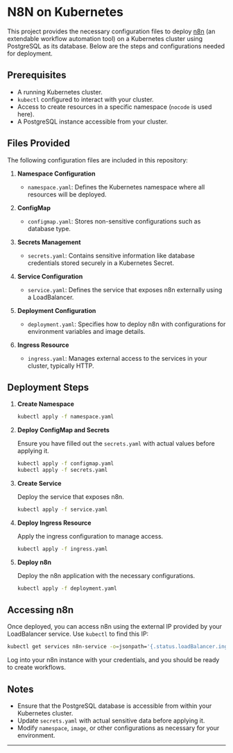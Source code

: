# N8N on Kubernetes

This project provides the necessary configuration files to deploy [n8n](https://www.n8n.io/) (an extendable workflow automation tool) on a Kubernetes cluster using PostgreSQL as its database. Below are the steps and configurations needed for deployment.

## Prerequisites

- A running Kubernetes cluster.
- `kubectl` configured to interact with your cluster.
- Access to create resources in a specific namespace (`nocode` is used here).
- A PostgreSQL instance accessible from your cluster.

## Files Provided

The following configuration files are included in this repository:

1. **Namespace Configuration**
   - `namespace.yaml`: Defines the Kubernetes namespace where all resources will be deployed.
   
2. **ConfigMap**
   - `configmap.yaml`: Stores non-sensitive configurations such as database type.
   
3. **Secrets Management**
   - `secrets.yaml`: Contains sensitive information like database credentials stored securely in a Kubernetes Secret.

4. **Service Configuration**
   - `service.yaml`: Defines the service that exposes n8n externally using a LoadBalancer.

5. **Deployment Configuration**
   - `deployment.yaml`: Specifies how to deploy n8n with configurations for environment variables and image details.
   
6. **Ingress Resource**
   - `ingress.yaml`: Manages external access to the services in your cluster, typically HTTP.

## Deployment Steps

1. **Create Namespace**

    ```bash
    kubectl apply -f namespace.yaml
    ```

2. **Deploy ConfigMap and Secrets**

    Ensure you have filled out the `secrets.yaml` with actual values before applying it.
    
    ```bash
    kubectl apply -f configmap.yaml
    kubectl apply -f secrets.yaml
    ```

3. **Create Service**

    Deploy the service that exposes n8n.

    ```bash
    kubectl apply -f service.yaml
    ```

4. **Deploy Ingress Resource**

    Apply the ingress configuration to manage access.

    ```bash
    kubectl apply -f ingress.yaml
    ```

5. **Deploy n8n**

    Deploy the n8n application with the necessary configurations.
    
    ```bash
    kubectl apply -f deployment.yaml
    ```

## Accessing n8n

Once deployed, you can access n8n using the external IP provided by your LoadBalancer service. Use `kubectl` to find this IP:

```bash
kubectl get services n8n-service -o=jsonpath='{.status.loadBalancer.ingress[0].ip}'
```

Log into your n8n instance with your credentials, and you should be ready to create workflows.

## Notes

- Ensure that the PostgreSQL database is accessible from within your Kubernetes cluster.
- Update `secrets.yaml` with actual sensitive data before applying it.
- Modify `namespace`, `image`, or other configurations as necessary for your environment.

---
